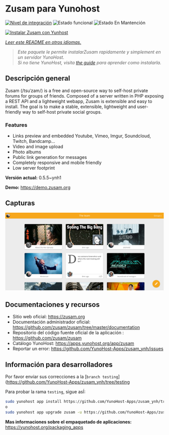 <!--
Este archivo README esta generado automaticamente<https://github.com/YunoHost/apps/tree/master/tools/readme_generator>
No se debe editar a mano.
-->

# Zusam para Yunohost

[![Nivel de integración](https://dash.yunohost.org/integration/zusam.svg)](https://dash.yunohost.org/appci/app/zusam) ![Estado funcional](https://ci-apps.yunohost.org/ci/badges/zusam.status.svg) ![Estado En Mantención](https://ci-apps.yunohost.org/ci/badges/zusam.maintain.svg)

[![Instalar Zusam con Yunhost](https://install-app.yunohost.org/install-with-yunohost.svg)](https://install-app.yunohost.org/?app=zusam)

*[Leer este README en otros idiomas.](./ALL_README.md)*

> *Este paquete le permite instalarZusam rapidamente y simplement en un servidor YunoHost.*  
> *Si no tiene YunoHost, visita [the guide](https://yunohost.org/install) para aprender como instalarla.*

## Descripción general

Zusam (/tsuˈzam/) is a free and open-source way to self-host private forums for groups of friends. Composed of a server written in PHP exposing a REST API and a lightweight webapp, Zusam is extensible and easy to install.
The goal is to make a stable, extensible, lightweight and user-friendly way to self-host private social groups.

### Features

- Links preview and embedded Youtube, Vimeo, Imgur, Soundcloud, Twitch, Bandcamp...
- Video and image upload
- Photo albums
- Public link generation for messages
- Completely responsive and mobile friendly
- Low server footprint


**Versión actual:** 0.5.5~ynh1

**Demo:** <https://demo.zusam.org>

## Capturas

![Captura de Zusam](./doc/screenshots/screenshot.jpg)

## Documentaciones y recursos

- Sitio web oficial: <https://zusam.org>
- Documentación administrador oficial: <https://github.com/zusam/zusam/tree/master/documentation>
- Repositorio del código fuente oficial de la aplicación : <https://github.com/zusam/zusam>
- Catálogo YunoHost: <https://apps.yunohost.org/app/zusam>
- Reportar un error: <https://github.com/YunoHost-Apps/zusam_ynh/issues>

## Información para desarrolladores

Por favor enviar sus correcciones a la [`branch testing`](https://github.com/YunoHost-Apps/zusam_ynh/tree/testing

Para probar la rama `testing`, sigue asÍ:

```bash
sudo yunohost app install https://github.com/YunoHost-Apps/zusam_ynh/tree/testing --debug
o
sudo yunohost app upgrade zusam -u https://github.com/YunoHost-Apps/zusam_ynh/tree/testing --debug
```

**Mas informaciones sobre el empaquetado de aplicaciones:** <https://yunohost.org/packaging_apps>
